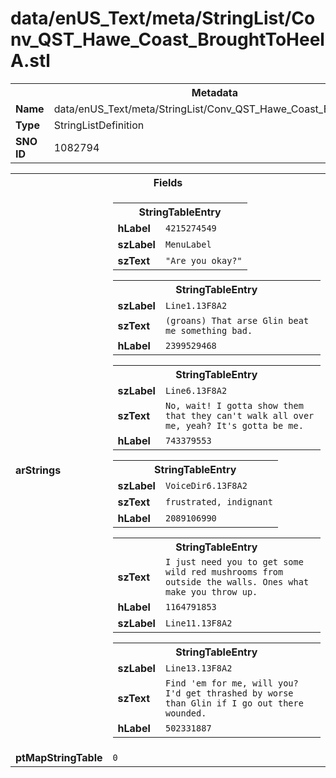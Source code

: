<h1>data/enUS_Text/meta/StringList/Conv_QST_Hawe_Coast_BroughtToHeelA.stl</h1><table><tr><th colspan="100%">Metadata</th></tr><tr><td><b>Name</b></td><td>data/enUS_Text/meta/StringList/Conv_QST_Hawe_Coast_BroughtToHeelA.stl</td></tr><tr><td><b>Type</b></td><td>StringListDefinition</td></tr><tr><td><b>SNO ID</b></td><td>1082794</td></tr></table>

<table><tr><th colspan="100%">Fields</th></tr><tr><td><b>arStrings</b></td><td><table><tr><th colspan="100%">StringTableEntry</th></tr><tr><td><b>hLabel</b></td><td><code>4215274549</code></td></tr><tr><td><b>szLabel</b></td><td><code>MenuLabel</code></td></tr><tr><td><b>szText</b></td><td><code>"Are you okay?"</code></td></tr></table>


<table><tr><th colspan="100%">StringTableEntry</th></tr><tr><td><b>szLabel</b></td><td><code>Line1.13F8A2</code></td></tr><tr><td><b>szText</b></td><td><code>(groans) That arse Glin beat me something bad.</code></td></tr><tr><td><b>hLabel</b></td><td><code>2399529468</code></td></tr></table>


<table><tr><th colspan="100%">StringTableEntry</th></tr><tr><td><b>szLabel</b></td><td><code>Line6.13F8A2</code></td></tr><tr><td><b>szText</b></td><td><code>No, wait! I gotta show them that they can't walk all over me, yeah? It's gotta be me.</code></td></tr><tr><td><b>hLabel</b></td><td><code>743379553</code></td></tr></table>


<table><tr><th colspan="100%">StringTableEntry</th></tr><tr><td><b>szLabel</b></td><td><code>VoiceDir6.13F8A2</code></td></tr><tr><td><b>szText</b></td><td><code>frustrated, indignant</code></td></tr><tr><td><b>hLabel</b></td><td><code>2089106990</code></td></tr></table>


<table><tr><th colspan="100%">StringTableEntry</th></tr><tr><td><b>szText</b></td><td><code>I just need you to get some wild red mushrooms from outside the walls. Ones what make you throw up.</code></td></tr><tr><td><b>hLabel</b></td><td><code>1164791853</code></td></tr><tr><td><b>szLabel</b></td><td><code>Line11.13F8A2</code></td></tr></table>


<table><tr><th colspan="100%">StringTableEntry</th></tr><tr><td><b>szLabel</b></td><td><code>Line13.13F8A2</code></td></tr><tr><td><b>szText</b></td><td><code>Find 'em for me, will you? I'd get thrashed by worse than Glin if I go out there wounded.</code></td></tr><tr><td><b>hLabel</b></td><td><code>502331887</code></td></tr></table>


</td></tr><tr><td><b>ptMapStringTable</b></td><td><code>0</code></td></tr></table>

